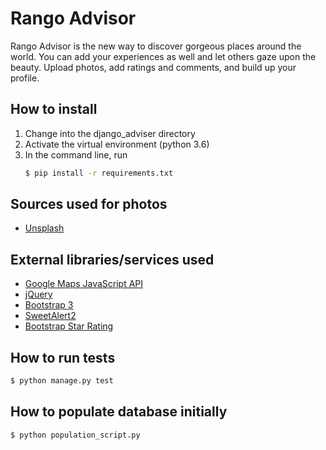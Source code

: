 # Rango Advisor
Rango Advisor is the new way to discover gorgeous places around the world. You can add your experiences as well and let others gaze upon the beauty. Upload photos, add ratings and comments, and build up your profile.

## How to install
1. Change into the django_adviser directory
2. Activate the virtual environment (python 3.6)
3. In the command line, run
    ```bash
    $ pip install -r requirements.txt
    ```

## Sources used for photos
* [Unsplash](https://unsplash.com/)

## External libraries/services used
* [Google Maps JavaScript API](https://developers.google.com/maps/documentation/javascript/)
* [jQuery](https://jquery.com/)
* [Bootstrap 3](https://getbootstrap.com/docs/3.3/)
* [SweetAlert2](https://sweetalert2.github.io/)
* [Bootstrap Star Rating](http://plugins.krajee.com/star-rating)

## How to run tests
```bash
$ python manage.py test
```

## How to populate database initially
```bash
$ python population_script.py
```